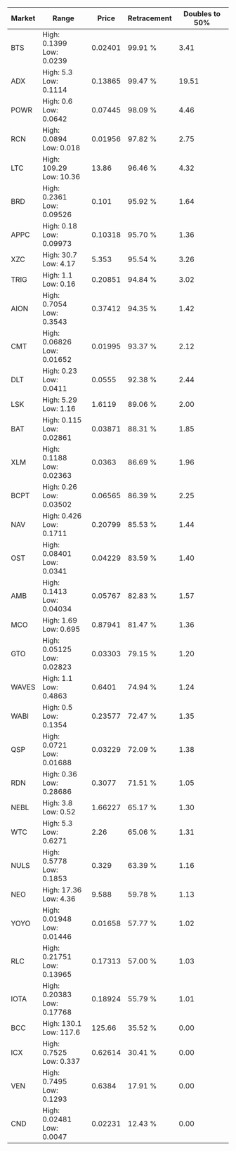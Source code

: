 | Market | Range | Price| Retracement | Doubles to 50% |
| --- | --- | --- | --- | --- |
| BTS | High: 0.1399<br />Low: 0.0239 | 0.02401 | 99.91 % | 3.41 |
| ADX | High: 5.3<br />Low: 0.1114 | 0.13865 | 99.47 % | 19.51 |
| POWR | High: 0.6<br />Low: 0.0642 | 0.07445 | 98.09 % | 4.46 |
| RCN | High: 0.0894<br />Low: 0.018 | 0.01956 | 97.82 % | 2.75 |
| LTC | High: 109.29<br />Low: 10.36 | 13.86 | 96.46 % | 4.32 |
| BRD | High: 0.2361<br />Low: 0.09526 | 0.101 | 95.92 % | 1.64 |
| APPC | High: 0.18<br />Low: 0.09973 | 0.10318 | 95.70 % | 1.36 |
| XZC | High: 30.7<br />Low: 4.17 | 5.353 | 95.54 % | 3.26 |
| TRIG | High: 1.1<br />Low: 0.16 | 0.20851 | 94.84 % | 3.02 |
| AION | High: 0.7054<br />Low: 0.3543 | 0.37412 | 94.35 % | 1.42 |
| CMT | High: 0.06826<br />Low: 0.01652 | 0.01995 | 93.37 % | 2.12 |
| DLT | High: 0.23<br />Low: 0.0411 | 0.0555 | 92.38 % | 2.44 |
| LSK | High: 5.29<br />Low: 1.16 | 1.6119 | 89.06 % | 2.00 |
| BAT | High: 0.115<br />Low: 0.02861 | 0.03871 | 88.31 % | 1.85 |
| XLM | High: 0.1188<br />Low: 0.02363 | 0.0363 | 86.69 % | 1.96 |
| BCPT | High: 0.26<br />Low: 0.03502 | 0.06565 | 86.39 % | 2.25 |
| NAV | High: 0.426<br />Low: 0.1711 | 0.20799 | 85.53 % | 1.44 |
| OST | High: 0.08401<br />Low: 0.0341 | 0.04229 | 83.59 % | 1.40 |
| AMB | High: 0.1413<br />Low: 0.04034 | 0.05767 | 82.83 % | 1.57 |
| MCO | High: 1.69<br />Low: 0.695 | 0.87941 | 81.47 % | 1.36 |
| GTO | High: 0.05125<br />Low: 0.02823 | 0.03303 | 79.15 % | 1.20 |
| WAVES | High: 1.1<br />Low: 0.4863 | 0.6401 | 74.94 % | 1.24 |
| WABI | High: 0.5<br />Low: 0.1354 | 0.23577 | 72.47 % | 1.35 |
| QSP | High: 0.0721<br />Low: 0.01688 | 0.03229 | 72.09 % | 1.38 |
| RDN | High: 0.36<br />Low: 0.28686 | 0.3077 | 71.51 % | 1.05 |
| NEBL | High: 3.8<br />Low: 0.52 | 1.66227 | 65.17 % | 1.30 |
| WTC | High: 5.3<br />Low: 0.6271 | 2.26 | 65.06 % | 1.31 |
| NULS | High: 0.5778<br />Low: 0.1853 | 0.329 | 63.39 % | 1.16 |
| NEO | High: 17.36<br />Low: 4.36 | 9.588 | 59.78 % | 1.13 |
| YOYO | High: 0.01948<br />Low: 0.01446 | 0.01658 | 57.77 % | 1.02 |
| RLC | High: 0.21751<br />Low: 0.13965 | 0.17313 | 57.00 % | 1.03 |
| IOTA | High: 0.20383<br />Low: 0.17768 | 0.18924 | 55.79 % | 1.01 |
| BCC | High: 130.1<br />Low: 117.6 | 125.66 | 35.52 % | 0.00 |
| ICX | High: 0.7525<br />Low: 0.337 | 0.62614 | 30.41 % | 0.00 |
| VEN | High: 0.7495<br />Low: 0.1293 | 0.6384 | 17.91 % | 0.00 |
| CND | High: 0.02481<br />Low: 0.0047 | 0.02231 | 12.43 % | 0.00 |
